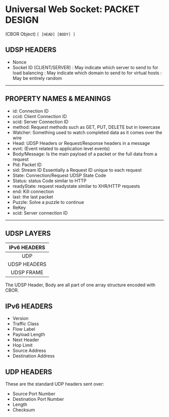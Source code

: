 # Universal Web Socket: PACKET DESIGN

(CBOR Object)
`[
  [HEAD]
  [BODY]
]`

## UDSP HEADERS

- Nonce
- Socket ID (CLIENT/SERVER)
 : May indicate which server to send to for load balancing
 : May indicate which domain to send to for virtual hosts
 : May be entirely random

---

## PROPERTY NAMES & MEANINGS

- id: Connection ID
- ccid: Client Connection ID
- scid: Server Connection ID
- method: Request methods such as GET, PUT, DELETE but in lowercase
- Watcher: Something used to watch completed data as it comes over the wire
- Head: UDSP Headers or Request/Response headers in a message
- evnt: (Event related to application level events)
- Body/Message: Is the main payload of a packet or the full data from a request
- Pid: Packet ID
- sid: Stream ID Essentially a Request ID unique to each request
- State: Connection/Request UDSP State Code
- Status: status Code similar to HTTP
- readyState: request readystate similar to XHR/HTTP requests
- end: Kill connection
- last: the last packet
- Puzzle: Solve a puzzle to continue
- ReKey
- scid: Server connection ID

---

## UDSP LAYERS

|  IPv6 HEADERS  |
| :------------: |
|      UDP       |
|  UDSP HEADERS  |
|  UDSP FRAME    |

The UDSP Header, Body are all part of one array structure encoded with CBOR.

## IPv6 HEADERS

- Version
- Traffic Class
- Flow Label
- Payload Length
- Next Header
- Hop Limit
- Source Address
- Destination Address

## UDP HEADERS

These are the standard UDP headers sent over:

- Source Port Number
- Destination Port Number
- Length
- Checksum
